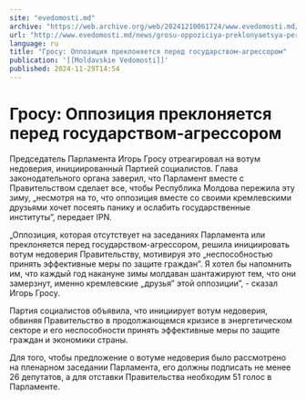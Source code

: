 ```yaml
---
site: "evedomosti.md"
archive: "https://web.archive.org/web/20241210061724/www.evedomosti.md/news/grosu-oppoziciya-preklonyaetsya-pered-gosudarstvom-agressoro"
url: "http://www.evedomosti.md/news/grosu-oppoziciya-preklonyaetsya-pered-gosudarstvom-agressoro"
language: ru
title: "Гросу: Оппозиция преклоняется перед государством-агрессором"
publication: '[[Moldavskie Vedomosti]]'
published: 2024-11-29T14:54
---
```


# Гросу: Оппозиция преклоняется перед государством-агрессором

Председатель Парламента Игорь Гросу отреагировал на вотум недоверия, инициированный Партией социалистов. Глава законодательного органа заверил, что Парламент вместе с Правительством сделает все, чтобы Республика Молдова пережила эту зиму, „несмотря на то, что оппозиция вместе со своими кремлевскими друзьями хочет посеять панику и ослабить государственные институты”, передает IPN.

„Оппозиция, которая отсутствует на заседаниях Парламента или преклоняется перед государством-агрессором, решила инициировать вотум недоверия Правительству, мотивируя это „неспособностью принять эффективные меры по защите граждан”. Я хотел бы напомнить им, что каждый год накануне зимы молдаван шантажируют тем, что они замерзнут, именно кремлевские „друзья” этой оппозиции”, - сказал Игорь Гросу.

Партия социалистов объявила, что инициирует вотум недоверия, обвиняя Правительство в продолжающемся кризисе в энергетическом секторе и его неспособности принять эффективные меры по защите граждан и экономики страны.

Для того, чтобы предложение о вотуме недоверия было рассмотрено на пленарном заседании Парламента, его должны подписать не менее 26 депутатов, а для отставки Правительства необходим 51 голос в Парламенте.